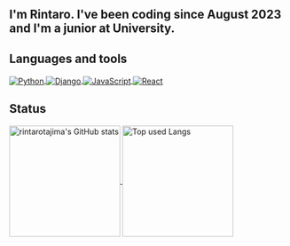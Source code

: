 
<h2>
  I'm Rintaro.
  I've been coding since August 2023 and I'm a junior at University.
</h2>

<h2>Languages and tools</h2>

<a href="https://github.com/rintarotajima/">
  <img align="center" src="https://skillicons.dev/icons?i=python" alt="Python">
</a>
<a href="https://github.com/rintarotajima/">
  <img align="center" src="https://skillicons.dev/icons?i=django" alt="Django">
</a>
<a href="https://github.com/rintarotajima/">
  <img align="center" src="https://skillicons.dev/icons?i=js" alt="JavaScript">
</a>
<a href="https://github.com/rintarotajima/">
  <img align="center" src="https://skillicons.dev/icons?i=react" alt="React">
</a>

<h2>Status</h2>
  <a href="https://github.com/rintarotajima/">
    <img align="center" src="https://github-readme-stats.vercel.app/api?username=rintarotajima&count_private=true&show_icons=true&theme=yeblu" alt="rintarotajima's GitHub stats" height="200px"  />
  </a>
  <a href="https://github.com/rintarotajima/">
    <img align="center" src="https://github-readme-stats.vercel.app/api/top-langs/?username=rintarotajima&layout=compact&theme=yeblu" alt="Top used Langs" height="200px" />
  </a>
